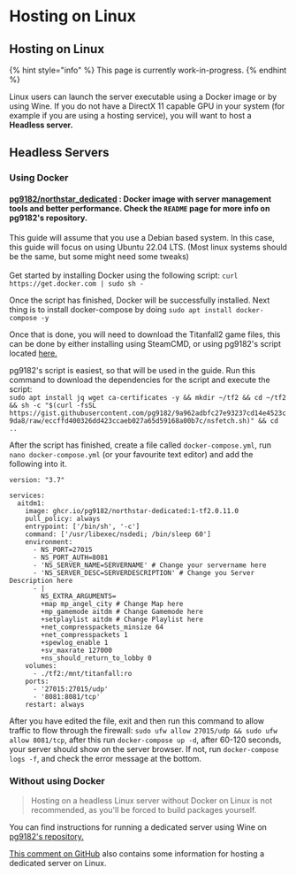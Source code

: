 # Hosting on Linux

## Hosting on Linux

{% hint style="info" %}
This page is currently work-in-progress.
{% endhint %}

Linux users can launch the server executable using a Docker image or by using Wine. If you do not have a DirectX 11 capable GPU in your system (for example if you are using a hosting service), you will want to host a **Headless server.**

## Headless Servers

### Using Docker

#### [pg9182/northstar\_dedicated](https://github.com/pg9182/northstar-dedicated) : Docker image with server management tools and better performance. Check the `README` page for more info on pg9182's repository.

This guide will assume that you use a Debian based system. In this case, this guide will focus on using Ubuntu 22.04 LTS. (Most linux systems should be the same, but some might need some tweaks)\
\
Get started by installing Docker using the following script: `curl https://get.docker.com | sudo sh -`

Once the script has finished, Docker will be successfully installed. Next thing is to install docker-compose by doing `sudo apt install docker-compose -y`

Once that is done, you will need to download the Titanfall2 game files, this can be done by either installing using SteamCMD, or using pg9182's script located [here.](https://gist.github.com/pg9182/9a962adbfc27e93237cd14e4523c9da8)

pg9182's script is easiest, so that will be used in the guide. Run this command to download the dependencies for the script and execute the script:\
`sudo apt install jq wget ca-certificates -y && mkdir ~/tf2 && cd ~/tf2 && sh -c "$(curl -fsSL https://gist.githubusercontent.com/pg9182/9a962adbfc27e93237cd14e4523c9da8/raw/eccffd400326dd423ccaeb027a65d59168a00b7c/nsfetch.sh)" && cd ..`

After the script has finished, create a file called `docker-compose.yml`, run `nano docker-compose.yml` (or your favourite text editor) and add the following into it.

```
version: "3.7"  
  
services:
  aitdm1:
    image: ghcr.io/pg9182/northstar-dedicated:1-tf2.0.11.0
    pull_policy: always
    entrypoint: ['/bin/sh', '-c'] 
    command: ['/usr/libexec/nsdedi; /bin/sleep 60']
    environment:
      - NS_PORT=27015
      - NS_PORT_AUTH=8081
      - 'NS_SERVER_NAME=SERVERNAME' # Change your servername here
      - 'NS_SERVER_DESC=SERVERDESCRIPTION' # Change you Server Description here
      - |
        NS_EXTRA_ARGUMENTS=
        +map mp_angel_city # Change Map here
        +mp_gamemode aitdm # Change Gamemode here
        +setplaylist aitdm # Change Playlist here
        +net_compresspackets_minsize 64
        +net_compresspackets 1
        +spewlog_enable 1
        +sv_maxrate 127000
        +ns_should_return_to_lobby 0
    volumes:
      - ./tf2:/mnt/titanfall:ro
    ports:
      - '27015:27015/udp'
      - '8081:8081/tcp'
    restart: always
```

After you have edited the file, exit and then run this command to allow traffic to flow through the firewall: `sudo ufw allow 27015/udp && sudo ufw allow 8081/tcp`, after this run `docker-compose up -d`, after 60-120 seconds, your server should show on the server browser. If not, run `docker-compose logs -f`, and check the error message at the bottom.

### Without using Docker

> Hosting on a headless Linux server without Docker on Linux is not recommended, as you'll be forced to build packages yourself.

You can find instructions for running a dedicated server using Wine on [pg9182's repository.](https://github.com/pg9182/northstar-dedicated#running-with-wine)

[This comment on GitHub](https://github.com/R2Northstar/Northstar/issues/49#issuecomment-1001094694) also contains some information for hosting a dedicated server on Linux.
